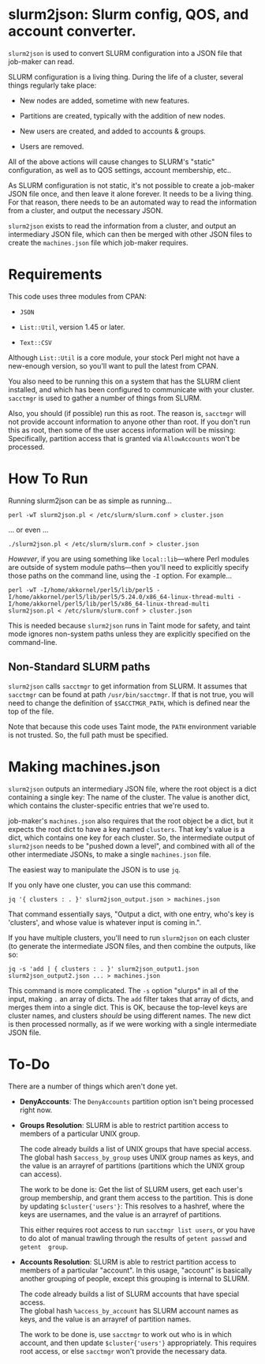 # slurm2json: Slurm config, QOS, and account converter.

`slurm2json` is used to convert SLURM configuration into a JSON file that 
job-maker can read.

SLURM configuration is a living thing.  During the life of a cluster, several 
things regularly take place:

* New nodes are added, sometime with new features.

* Partitions are created, typically with the addition of new nodes.

* New users are created, and added to accounts & groups.

* Users are removed.

All of the above actions will cause changes to SLURM's "static" configuration, 
as well as to QOS settings, account membership, etc..

As SLURM configuration is not static, it's not possible to create a job-maker 
JSON file once, and then leave it alone forever.  It needs to be a living 
thing.  For that reason, there needs to be an automated way to read the 
information from a cluster, and output the necessary JSON.

`slurm2json` exists to read the information from a cluster, and output an 
intermediary JSON file, which can then be merged with other JSON files to 
create the `machines.json` file which job-maker requires.

# Requirements

This code uses three modules from CPAN:

* `JSON`

* `List::Util`, version 1.45 or later.

* `Text::CSV`

Although `List::Util` is a core module, your stock Perl might not have a 
new-enough version, so you'll want to pull the latest from CPAN.

You also need to be running this on a system that has the SLURM client 
installed, and which has been configured to communicate with your cluster.  
`sacctmgr` is used to gather a number of things from SLURM.

Also, you should (if possible) run this as root.  The reason is, `sacctmgr` 
will not provide account information to anyone other than root.  If you don't 
run this as root, then some of the user access information will be missing: 
Specifically, partition access that is granted via `AllowAccounts` won't be 
processed.

# How To Run

Running slurm2json can be as simple as running…

    perl -wT slurm2json.pl < /etc/slurm/slurm.conf > cluster.json

… or even …

    ./slurm2json.pl < /etc/slurm/slurm.conf > cluster.json
    
*However*, if you are using something like `local::lib`—where Perl modules are 
outside of system module paths—then you'll need to explicitly specify those 
paths on the command line, using the `-I` option.  For example…

    perl -wT -I/home/akkornel/perl5/lib/perl5 -I/home/akkornel/perl5/lib/perl5/5.24.0/x86_64-linux-thread-multi -I/home/akkornel/perl5/lib/perl5/x86_64-linux-thread-multi slurm2json.pl < /etc/slurm/slurm.conf > cluster.json

This is needed because `slurm2json` runs in Taint mode for safety, and taint 
mode ignores non-system paths unless they are explicitly specified on the 
command-line.

## Non-Standard SLURM paths

`slurm2json` calls `sacctmgr` to get information from SLURM.  It assumes that 
`sacctmgr` can be found at path `/usr/bin/sacctmgr`.  If that is not true, you 
will need to change the definition of `$SACCTMGR_PATH`, which is defined near 
the top of the file.

Note that because this code uses Taint mode, the `PATH` environment variable is 
not trusted.  So, the full path must be specified.

# Making machines.json

`slurm2json` outputs an intermediary JSON file, where the root object is a dict 
containing a single key: The name of the cluster.  The value is another dict, 
which contains the cluster-specific entries that we're used to.

job-maker's `machines.json` also requires that the root object be a dict, but 
it expects the root dict to have a key named `clusters`.  That key's value is a 
dict, which contains one key for each cluster.  So, the intermediate output of 
`slurm2json` needs to be "pushed down a level", and combined with all of the 
other intermediate JSONs, to make a single `machines.json` file.

The easiest way to manipulate the JSON is to use `jq`.

If you only have one cluster, you can use this command:

    jq '{ clusters : . }' slurm2json_output.json > machines.json

That command essentially says, "Output a dict, with one entry, who's key is 
'clusters', and whose value is whatever input is coming in.".

If you have multiple clusters, you'll need to run `slurm2json` on each cluster 
(to generate the intermediate JSON files, and then combine the outputs, like so:

    jq -s 'add | { clusters : . }' slurm2json_output1.json slurm2json_output2.json ... > machines.json

This command is more complicated.  The `-s` option "slurps" in all of the 
input, making `.` an array of dicts.  The `add` filter takes that array of 
dicts, and merges them into a single dict.  This is OK, because the top-level 
keys are cluster names, and clusters *should* be using different names.  The 
new dict is then processed normally, as if we were working with a single 
intermediate JSON file.

# To-Do

There are a number of things which aren't done yet.

* **DenyAccounts**: The `DenyAccounts` partition option isn't being processed 
  right now.

* **Groups Resolution**: SLURM is able to restrict partition access to members 
  of a particular UNIX group.

  The code already builds a list of UNIX groups that have special access.  The 
  global hash `$access_by_group` uses UNIX group names as keys, and the value 
  is an arrayref of partitions (partitions which the UNIX group can access).

  The work to be done is: Get the list of SLURM users, get each user's group 
  membership, and grant them access to the partition.  This is done by updating
  `$cluster{'users'}`: This resolves to a hashref, where the keys are 
  usernames, and the value is an arrayref of partitions.

  This either requires root access to run `sacctmgr list users`, or you have to 
  do alot of manual trawling through the results of `getent passwd` and `getent 
  group`.

* **Accounts Resolution**: SLURM is able to restrict partition access to 
  members of a particular "account".  In this usage, "account" is basically 
  another grouping of people, except this grouping is internal to SLURM.

  The code already builds a list of SLURM accounts that have special access.  
  The global hash `%access_by_account` has SLURM account names as keys, and the 
  value is an arrayref of partition names.

  The work to be done is, use `sacctmgr` to work out who is in which account, 
  and then update `$cluster{'users'}` appropriately.  This requires root 
  access, or else `sacctmgr` won't provide the necessary data.
